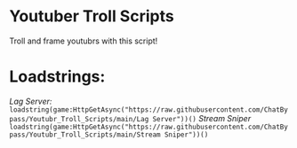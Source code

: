 # Youtuber Troll Scripts
Troll and frame youtubrs with this script!
# Loadstrings:
*Lag Server:*                                    
`loadstring(game:HttpGetAsync("https://raw.githubusercontent.com/ChatBypass/Youtubr_Troll_Scripts/main/Lag Server"))()`
*Stream Sniper*                                             
`loadstring(game:HttpGetAsync("https://raw.githubusercontent.com/ChatBypass/Youtubr_Troll_Scripts/main/Stream Sniper"))()`
